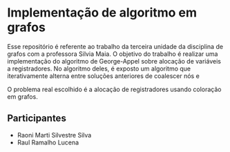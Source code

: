 # Implementação de algoritmo em grafos

Esse repositório é referente ao trabalho da terceira unidade da disciplina de grafos com a professora Silvia Maia.
O objetivo do trabalho é realizar uma implementação do algoritmo de George-Appel sobre alocação de variáveis a registradores.
No algoritmo deles, é exposto um algoritmo que iterativamente alterna entre soluções anteriores de coalescer nós e  

O problema real escolhido é a alocação de registradores usando coloração em grafos.

## Participantes

- Raoni Marti Silvestre Silva
- Raul Ramalho Lucena
